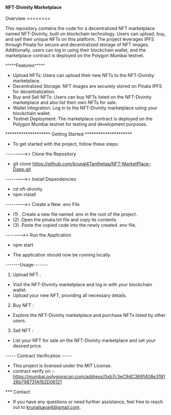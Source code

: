 #### NFT-Divinity Marketplace ####

 Overview <<<<<<<<

This repository contains the code for a decentralized NFT marketplace named NFT-Divinity, built on blockchain technology. Users can upload, buy, and sell their unique NFTs on this platform. The project leverages IPFS through Pinata for secure and decentralized storage of NFT images. Additionally, users can log in using their blockchain wallet, and the marketplace contract is deployed on the Polygon Mumbai testnet.

^^^^^Features^^^^^

* Upload NFTs: Users can upload their new NFTs to the NFT-Divinity marketplace.
* Decentralized Storage: NFT images are securely stored on Pinata IPFS for decentralization.
* Buy and Sell NFTs: Users can buy NFTs listed on the NFT-Divinity marketplace and also list their own NFTs for sale.
* Wallet Integration: Log in to the NFT-Divinity marketplace using your blockchain wallet.
* Testnet Deployment: The marketplace contract is deployed on the Polygon Mumbai testnet for testing and development purposes.


******************** Getting Started *********************
* To get started with the project, follow these steps:

-------->> Clone the Repository
* git clone https://github.com/krunal4Tanthetaa/NFT-MarketPlace-Dapp.git

-------->> Install Dependencies
* cd nft-divinity
* npm install

-------->> Create a New .env File
 * (1) . Create a new file named .env in the root of the project.
 * (2) .Open the pinata.txt file and copy its contents.
 * (3) .Paste the copied code into the newly created .env file.

------->> Run the Application
* npm start

* The application should now be running locally.

-------Usage-------

1. Upload NFT :
* Visit the NFT-Divinity marketplace and log in with your blockchain wallet.
* Upload your new NFT, providing all necessary details.
  
2. Buy NFT    :
* Explore the NFT-Divinity marketplace and purchase NFTs listed by other users.
  
3. Sell NFT   :
* List your NFT for sale on the NFT-Divinity marketplace and set your desired price.
   
----- Contract Verification -----
* This project is licensed under the MIT License.
* contract verify on :-   https://mumbai.polygonscan.com/address/0xb7c3eC9dC3691408e319126b798731Af82D06121

  
*** Contact
* If you have any questions or need further assistance, feel free to reach out to krunalsavaj4@gmail.com.

